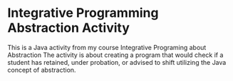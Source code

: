 # Integrative Programming Abstraction Activity
This is a Java activity from my course Integrative Programing about Abstraction
The activity is about creating a program that would check if a student has retained, under probation, or advised to shift utilizing the Java concept of abstraction.
